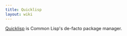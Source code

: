 ```yaml
---
title: Quicklisp
layout: wiki
---
```


[Quicklisp][ql] is Common Lisp's de-facto package manager.

[ql]: http://quicklisp.org/
